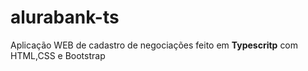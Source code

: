 # alurabank-ts
Aplicação WEB de cadastro de negociações feito em <strong>Typescritp</strong> com HTML,CSS e Bootstrap
